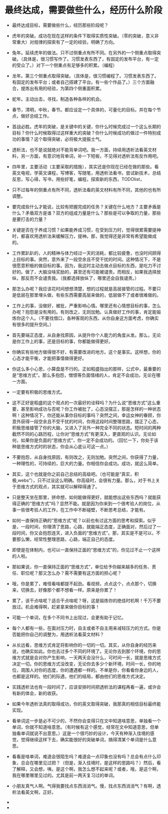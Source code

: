 # 最终达成，需要做些什么，经历什么阶段 

- 最终达成目标，需要做些什么，经历那些阶段呢？
- 虎年的突破。成功在现在这样的条件下取得实质性突破。（零的突破，意义非常重大）对规律的探索有了一定的经验，明确了方向。
- 兔年。延续虎年的做法。只不过侧重点有所不同。在另外的一个侧重点取得突破。（具体是，很习惯写作了。习惯发表东西了，有固定的发布平台，有一定的受众了。）对下一个侧重点有足够多的积累。（编程）
- 龙年。第三个侧重点取得突破。（具体是，很习惯编程了。习惯发表东西了。有固定的发布平台；或者自己搭建了平台。有一些个作品了。）三个方面融合，提炼出有用的经验，为第四个侧重面积累。
- 蛇年。主动出击，寻找，制造各种各样的机会。
- 春节，清明，中秋，春节。都应设定一个具体的，可量化的目标。并在每个节点，做好总结工作。
- 首战必胜。虎年的突破，是关键中的关键，你什么时候完成过一个这么长期的目标？你什么时候取得过这样重大的突破？你什么时候成功的做过一件特别成功的事情？这个取得突破，必将极大提振士气。 
- 透析法，也不是说就绝对不能背单词吧。我一方面，持续用透析法看英文材料，另一方面，有意识地背单词，补一下短板，不见得对透析法有反作用吧。
- 四年里，主要活动（主要采取的措施），其实还是你现在已经在做的那些。看英文电视，学英文课程，写博客，写随笔，用透析法看书，尝试新技术，总结反思，写心得，写书，用些好笔，编程，探索新的东西，TODOlist，
- 只不过每年的侧重点有所不同，透析法看的英文材料有所不同，其他的也有所调整。
- 要完成些什么才能说，比较有把握完成的任务？关键在什么地方？主要矛盾是什么？矛盾双方是谁？双方的组成力量是什么？那些是可以争取的力量，那些是要打击的力量？
- 关键是否在于养成习惯？如果能养成习惯，在受到压力时，觉得很累需要提神时，都喜欢用透析法来缓解压力，提神。那，我觉得还是非常有希望能做成的。
- 工作累趴趴的，人的精神与体力经过一天的消耗，都比较疲惫，也没时间顾得上目标的事。突然，意外来了一段空余且不受干扰的时间。这种情况下，不是很愿意积极的做目标的事。因为，我这时主动去做点目标的东西，是吃力不讨好的。做了，大脑没啥奖励的，甚至还有可能被谴责。而相反，如果我选择放纵，那反而不会谴责我。（我都选择放纵了，哪里还会自我谴责。）
- 那怎么办呢？我应该花时间想想清楚，想的过程就是高层接管的过程。不要只是低层在那里埋头做，有些东西需要高层来做的，低层做不了或者很难做的。
- 工作上的事，没做好，被批，严重影响心情。哪里还有心情想目标的事，怎么办呢？抱怨是没有用的。有则改之，无则加勉。认真做好工作的事，肯定能锻炼你这个人。（不要找借口，各种客观的东西，从你自身这方面考虑，你确实有很多的提升空间。）
- 首先要端正态度，从自身找原因，从提升你个人能力的角度从发。那么，无论是你工作上的事，还是目标的事，你都能做得更好。
- 你确实有些地方做得很不好，有需要改进的地方。这个是事实。这样想，你的心态才能平衡，才能把事情做得更好。
- 你这么多小心思，小算盘是不行的。正如稻盛指出的那样，公式中，最重要的是“思维方式”。那么多抱怨，憎恨等负面情绪的人，肯定不会成功，无论在哪一方面。
- 一定要有积极的思维方式。
- 这不正好是稻盛的这个观点的一次最好的诠释吗？为什么说“思维方式”这么重要，甚至影响成功与否呢？你工作被批了，心态没摆正，那是怎样的一种状态啊！这种情况下，你还能从事你目标的事吗？突然之间，幸运女神的眷顾，你意外获得一段空余且不受干扰的时间，你用这段时间整理思路，摆正了心态，积极思维接管了你的大脑，又进入了另外一种完全不同的状态。短时间的两种截然不同的心路历程，让你对“思维方式”有更深入，更直观的认识。无论如何，如果你是负面的“思维方式”，你一定不会成功的。（回忆一下，你处于该种是思维方式时的状态，你会从心底认可这一点。）
- 不要抱怨，从自身找原因，有则改之，无则加勉。突然之间，你获得了力量，一种理性的，可持续的，巨大的力量。你相信你会成功。成功，就这么简单。
- 其实，这个也就是你之前自己总结的高级吧。（也可能是“真实，积极,webs”），只不过没这么明确。你高级时，会很有力量。那么，对于书上关于思维方式的观点，其实就可以解释得通了。
- 只是整天坐在那里，拼命想，如何能做得更好，就能想出这些东西吗？就能获得正确的“思维方式”吗？显然不能。就是因为你来到一个很考验人的岗位，从事一些很考验人的工作，在工作中不断碰壁，不断思考总结，才能有。
- 如何一直保持正确的“思维方式”呢？以前也有过这方面的思考和探索。似乎是，一段时间，你理清了思路，心路，就能端正态度，正确面对，然后过了一段时间，你又会抱怨连天，进入负面的“思维方式”。那，其实是不是可以，不要那么懒，经常性整理思路，心路，端正自己的态度。
- 即使是在体制内，也可以一直保持正面的“思维方式”的，你见过不止一个这样的人啦。
- 那如果说，你一直保持正面的“思维方式”，单位给予你越来越多的任务、责任、职位呢？那又怎么办？需不需要有这方面的担心呢？
- 哦，你是累了，难怪看啥都提不起劲。看视频，点点这个，点点那个，切换来，切换去，好像那个都不想看一样。原来是你累了！
- 累了，该干点啥呢？适合干点啥呢？呀，这是锻炼你的绝佳时机啊！千万不要放过。机会难得啊，赶紧拿来做你目标的事！
- 可能一个单词，在多个不同书上出现过，会更有助于记忆。
- 每个人都有一些，在面对压力时，自主或者不自主用来减轻压力的方式。你是否能把你自己的调整为，用透析法看英文材料？
- 从长远看，思维方式肯定将影响你的一切的一切。其实，从你自身的经历来说，也确实如此。你也去过多个不同的环境了。无论你去到那个环境，你的思维方式就是会对你产生影响，一天两天会没什么，可时间一长，就是思维方式决定一切。你的思维方式没改变，无论你去多少个新环境，时间一长，你的地位，周围人对你的态度，你的遭遇都一样的。不单是你，你看看你身边的人，也都是这样的。他们的际遇，他们的结局，都由他们的思维方式决定。
- 实践透析法也有一段时间了，应该安排时间把透析法的课程再看一遍，或许会有新的体会，新的收获。
- 如果今年透析法真的取得成功，你的英文取得突破，我那真的相信目标最终能实现。
- 看单词这一步是必不可少的，不然你会变得只在文中知道啥意思，单独看一个单词，你就不知道啥意思。（有时候有这个感觉，经常在文中知道意思，但单独看单词就说不出意思。）这是一个很巧妙的设计，今天有种渐入佳境的感觉，觉得继续这样下去，确实能很好的突破单词，搞得清某个单词是什么意思。
- 看看是啥单词，难道会很陌生吗？难道会一点印象也没有吗？总会有点什么印象，总会在哪里见过把？（但是，渐入佳境时，是这样的思路吗？）然后，看了解释，又会想，咦，是这个啊，我怎么想不起来呢？或者，哦，是这个啊，我在哪里哪里见过的。尤其是前一两天复习过的单词。
- 小朋友真气人啊。气得我要找点东西消消气。慢，找点东西消消气？有啊，透析法看英文啊，正好。

- 


- 
